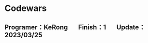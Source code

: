 # Codewars
## Programer：KeRong &nbsp;&nbsp;&nbsp;&nbsp;&nbsp;&nbsp;Finish：1 &nbsp;&nbsp;&nbsp;&nbsp;&nbsp;&nbsp;Update：2023/03/25
